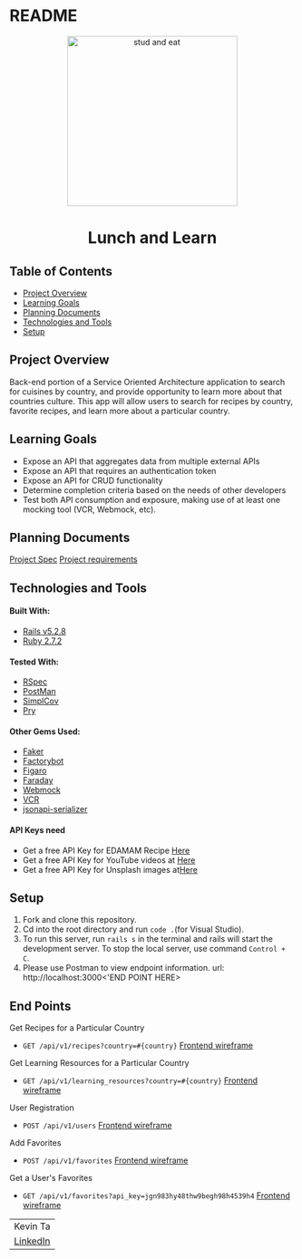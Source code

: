 # README
<div id="header" align="center">

<img width="300" alt="stud and eat" src="https://images.pexels.com/photos/7034226/pexels-photo-7034226.jpeg?auto=compress&cs=tinysrgb&w=600">
</div>

<h1 align="center"> Lunch and Learn</h1>



## Table of Contents

- [Project Overview](#project-overview)
- [Learning Goals](#learning-goals)
- [Planning Documents](#planning-documents)
- [Technologies and Tools](#technologies-and-tools)
- [Setup](#setup)


## Project Overview
Back-end portion of a Service Oriented Architecture  application to search for cuisines by country, and provide opportunity to learn more about that countries culture. This app will allow users to search for recipes by country, favorite recipes, and learn more about a particular country.


## Learning Goals

- Expose an API that aggregates data from multiple external APIs
- Expose an API that requires an authentication token
- Expose an API for CRUD functionality
- Determine completion criteria based on the needs of other developers
- Test both API consumption and exposure, making use of at least one mocking tool (VCR, Webmock, etc).

## Planning Documents


[Project Spec](https://backend.turing.edu/module3/projects/lunch_and_learn/)
[Project requirements](https://backend.turing.edu/module3/projects/lunch_and_learn/requirements)


## Technologies and Tools

#### Built With: 
- [Rails v5.2.8](https://guides.rubyonrails.org/v5.2/)
- [Ruby 2.7.2](https://www.ruby-lang.org/en/news/2021/07/07/ruby-2-7-4-released/)

#### Tested With:
- [RSpec](https://github.com/rspec/rspec-rails)
- [PostMan](https://www.postman.com/)
- [SimplCov](https://github.com/simplecov-ruby/simplecov)
- [Pry](https://github.com/pry/pry)



#### Other Gems Used: 
- [Faker](https://github.com/faker-ruby/faker)
- [Factorybot](https://github.com/thoughtbot/factory_bot)
- [Figaro](https://github.com/laserlemon/figaro)
- [Faraday](https://github.com/lostisland/faraday)
- [Webmock](https://github.com/bblimke/webmock)
- [VCR](https://github.com/vcr/vcr)
- [jsonapi-serializer](https://github.com/codecutout/JsonApiSerializer)

#### API Keys need

- Get a free API Key for EDAMAM Recipe [Here](https://developer.edamam.com/edamam-recipe-api)
- Get a free API Key for YouTube videos at [Here](https://developers.google.com/youtube/v3/getting-started)
- Get a free API Key for Unsplash images at[Here](https://unsplash.com/developers)


## Setup

1. Fork and clone this repository.
2. Cd into the root directory and run `code .`(for Visual Studio).
3. To run this server, run `rails s` in the terminal and rails will start the development server. To stop the local server, use command `Control + C`.
4. Please use Postman to view endpoint information. url: http://localhost:3000<'END POINT HERE> 

## End Points 

Get Recipes for a Particular Country
- `GET /api/v1/recipes?country=#{country}`
[Frontend wireframe](https://backend.turing.edu/module3/projects/lunch_and_learn/images/recipes-show.png)

Get Learning Resources for a Particular Country
- `GET /api/v1/learning_resources?country=#{country}`
[Frontend wireframe](https://backend.turing.edu/module3/projects/lunch_and_learn/images/country-show.png)

User Registration
- `POST /api/v1/users`
[Frontend wireframe](https://backend.turing.edu/module3/projects/lunch_and_learn/images/register-fake.png)


Add Favorites
- `POST /api/v1/favorites`
[Frontend wireframe](https://backend.turing.edu/module3/projects/lunch_and_learn/images/favorites.png)


Get a User's Favorites
- `GET /api/v1/favorites?api_key=jgn983hy48thw9begh98h4539h4`
[Frontend wireframe](https://backend.turing.edu/module3/projects/lunch_and_learn/images/favorites.png)

<table>
  <tr>
    <td>Kevin Ta</td>
  </tr>
  <tr>
     <td>
      <a href="https://www.linkedin.com/in/kevin-ta-b1a36723b/">LinkedIn</a>
    </td>
  </tr>
</table>